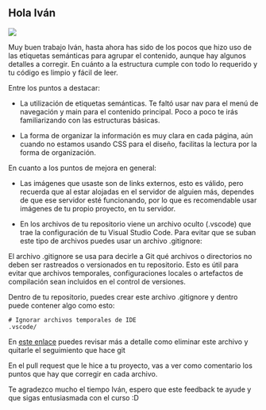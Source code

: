 ## Hola Iván
![](https://http2.mlstatic.com/D_NQ_NP_2X_937616-MLM52691732664_122022-F.webp)

Muy buen trabajo Iván, hasta ahora has sido de los pocos que hizo uso de las etiquetas semánticas para agrupar el contenido, aunque hay algunos detalles a corregir. En cuánto a la estructura cumple con todo lo requerido y tu código es limpio y fácil de leer.

Entre los puntos a destacar:

- La utilización de etiquetas semánticas. Te faltó usar nav para el menú de navegación y main para el contenido principal. Poco a poco te irás familiarizando con las estructuras básicas.

- La forma de organizar la información es muy clara en cada página, aún cuando no estamos usando CSS para el diseño, facilitas la lectura por la forma de organización.

En cuanto a los puntos de mejora en general:

- Las imágenes que usaste son de links externos, esto es válido, pero recuerda que al estar alojadas en el servidor de alguien más, dependes de que ese servidor esté funcionando, por lo que es recomendable usar imágenes de tu propio proyecto, en tu servidor.

- En los archivos de tu repositorio viene un archivo oculto (.vscode) que trae la configuración de tu Visual Studio Code. Para evitar que se suban este tipo de archivos puedes usar un archivo .gitignore:

El archivo .gitignore se usa para decirle a Git qué archivos o directorios no deben ser rastreados o versionados en tu repositorio. Esto es útil para evitar que archivos temporales, configuraciones locales o artefactos de compilación sean incluidos en el control de versiones.

Dentro de tu repositorio, puedes crear este archivo .gitignore y dentro puede contener algo como esto:

```
# Ignorar archivos temporales de IDE
.vscode/

```

En [este enlace](https://desarrolloweb.com/articulos/eliminar-archivos-git-gitignore.html) puedes revisar más a detalle como eliminar este archivo y quitarle el seguimiento que hace git

En el pull request que le hice a tu proyecto, vas a ver como comentario los puntos que hay que corregir en cada archivo.

Te agradezco mucho el tiempo Iván, espero que este feedback te ayude y que sigas entusiasmada con el curso :D